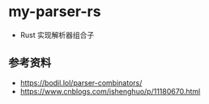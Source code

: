 # my-parser-rs
* Rust 实现解析器组合子

## 参考资料
* https://bodil.lol/parser-combinators/
* https://www.cnblogs.com/ishenghuo/p/11180670.html
